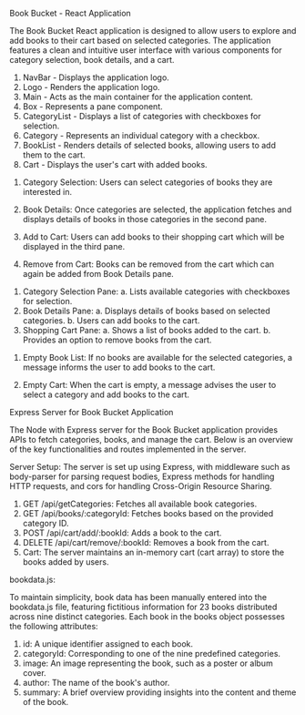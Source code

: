 Book Bucket - React Application

<!-- Overview -->

The Book Bucket React application is designed to allow users to explore and add books to their cart based on selected categories. The application features a clean and intuitive user interface with various components for category selection, book details, and a cart.

<!-- Components -->

1. NavBar - Displays the application logo.
2. Logo - Renders the application logo.
3. Main - Acts as the main container for the application content.
4. Box - Represents a pane component.
5. CategoryList - Displays a list of categories with checkboxes for selection.
6. Category - Represents an individual category with a checkbox.
7. BookList - Renders details of selected books, allowing users to add them to the cart.
8. Cart - Displays the user's cart with added books.

<!-- Functionality -->

1. Category Selection:
   Users can select categories of books they are interested in.

2. Book Details:
   Once categories are selected, the application fetches and displays details of books in those categories in the second pane.

3. Add to Cart:
   Users can add books to their shopping cart which will be displayed in the third pane.

4. Remove from Cart:
   Books can be removed from the cart which can again be added from Book Details pane.

<!-- User Interface -->

1. Category Selection Pane:
   a. Lists available categories with checkboxes for selection.
2. Book Details Pane:
   a. Displays details of books based on selected categories.
   b. Users can add books to the cart.
3. Shopping Cart Pane:
   a. Shows a list of books added to the cart.
   b. Provides an option to remove books from the cart.

<!-- Alerts and Messages -->

1. Empty Book List:
   If no books are available for the selected categories, a message informs the user to add books to the cart.

2. Empty Cart:
   When the cart is empty, a message advises the user to select a category and add books to the cart.

<!-- ******************************************** -->

Express Server for Book Bucket Application

The Node with Express server for the Book Bucket application provides APIs to fetch categories, books, and manage the cart. Below is an overview of the key functionalities and routes implemented in the server.

<!-- Overview -->

Server Setup: The server is set up using Express, with middleware such as body-parser for parsing request bodies, Express methods for handling HTTP requests, and cors for handling Cross-Origin Resource Sharing.

<!-- Routes: -->

1. GET /api/getCategories: Fetches all available book categories.
2. GET /api/books/:categoryId: Fetches books based on the provided category ID.
3. POST /api/cart/add/:bookId: Adds a book to the cart.
4. DELETE /api/cart/remove/:bookId: Removes a book from the cart.
5. Cart: The server maintains an in-memory cart (cart array) to store the books added by users.

<!-- ******************************************** -->

bookdata.js:

To maintain simplicity, book data has been manually entered into the bookdata.js file, featuring fictitious information for 23 books distributed across nine distinct categories. Each book in the books object possesses the following attributes:

1. id: A unique identifier assigned to each book.
2. categoryId: Corresponding to one of the nine predefined categories.
3. image: An image representing the book, such as a poster or album cover.
4. author: The name of the book's author.
5. summary: A brief overview providing insights into the content and theme of the book.
